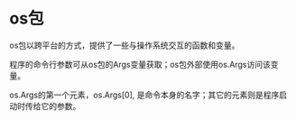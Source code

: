 # os包

os包以跨平台的方式，提供了一些与操作系统交互的函数和变量。

程序的命令行参数可从os包的Args变量获取；os包外部使用os.Args访问该变量。

os.Args的第一个元素，os.Args[0], 是命令本身的名字；其它的元素则是程序启动时传给它的参数。